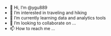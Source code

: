 - 👋 Hi, I’m @ygu889
- 👀 I’m interested in traveling and hiking
- 🌱 I’m currently learning data and analytics tools
- 💞️ I’m looking to collaborate on ...
- 📫 How to reach me ...

<!---
ygu889/ygu889 is a ✨ special ✨ repository because its `README.md` (this file) appears on your GitHub profile.
You can click the Preview link to take a look at your changes.
--->
